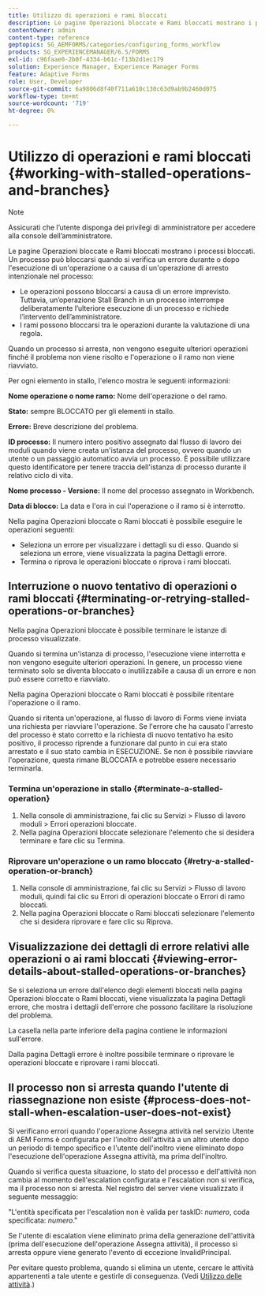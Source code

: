 ```yaml
---
title: Utilizzo di operazioni e rami bloccati
description: Le pagine Operazioni bloccate e Rami bloccati mostrano i processi bloccati.
contentOwner: admin
content-type: reference
geptopics: SG_AEMFORMS/categories/configuring_forms_workflow
products: SG_EXPERIENCEMANAGER/6.5/FORMS
exl-id: c96faae0-2b0f-4334-b61c-f13b2d1ec179
solution: Experience Manager, Experience Manager Forms
feature: Adaptive Forms
role: User, Developer
source-git-commit: 6a9806d8f40f711a610c130c63d9ab9b2460d075
workflow-type: tm+mt
source-wordcount: '719'
ht-degree: 0%

---
```


# Utilizzo di operazioni e rami bloccati {#working-with-stalled-operations-and-branches}

>[!NOTE]
> 
> Assicurati che l’utente disponga dei privilegi di amministratore per accedere alla console dell’amministratore.

Le pagine Operazioni bloccate e Rami bloccati mostrano i processi bloccati. Un processo può bloccarsi quando si verifica un errore durante o dopo l&#39;esecuzione di un&#39;operazione o a causa di un&#39;operazione di arresto intenzionale nel processo:

* Le operazioni possono bloccarsi a causa di un errore imprevisto. Tuttavia, un’operazione Stall Branch in un processo interrompe deliberatamente l’ulteriore esecuzione di un processo e richiede l’intervento dell’amministratore.
* I rami possono bloccarsi tra le operazioni durante la valutazione di una regola.

Quando un processo si arresta, non vengono eseguite ulteriori operazioni finché il problema non viene risolto e l&#39;operazione o il ramo non viene riavviato.

Per ogni elemento in stallo, l&#39;elenco mostra le seguenti informazioni:

**Nome operazione o nome ramo:** Nome dell&#39;operazione o del ramo.

**Stato:** sempre BLOCCATO per gli elementi in stallo.

**Errore:** Breve descrizione del problema.

**ID processo:** Il numero intero positivo assegnato dal flusso di lavoro dei moduli quando viene creata un&#39;istanza del processo, ovvero quando un utente o un passaggio automatico avvia un processo. È possibile utilizzare questo identificatore per tenere traccia dell&#39;istanza di processo durante il relativo ciclo di vita.

**Nome processo - Versione:** Il nome del processo assegnato in Workbench.

**Data di blocco:** La data e l&#39;ora in cui l&#39;operazione o il ramo si è interrotto.

Nella pagina Operazioni bloccate o Rami bloccati è possibile eseguire le operazioni seguenti:

* Seleziona un errore per visualizzare i dettagli su di esso. Quando si seleziona un errore, viene visualizzata la pagina Dettagli errore.
* Termina o riprova le operazioni bloccate o riprova i rami bloccati.

## Interruzione o nuovo tentativo di operazioni o rami bloccati {#terminating-or-retrying-stalled-operations-or-branches}

Nella pagina Operazioni bloccate è possibile terminare le istanze di processo visualizzate.

Quando si termina un&#39;istanza di processo, l&#39;esecuzione viene interrotta e non vengono eseguite ulteriori operazioni. In genere, un processo viene terminato solo se diventa bloccato o inutilizzabile a causa di un errore e non può essere corretto e riavviato.

Nella pagina Operazioni bloccate o Rami bloccati è possibile ritentare l&#39;operazione o il ramo.

Quando si ritenta un&#39;operazione, al flusso di lavoro di Forms viene inviata una richiesta per riavviare l&#39;operazione. Se l&#39;errore che ha causato l&#39;arresto del processo è stato corretto e la richiesta di nuovo tentativo ha esito positivo, il processo riprende a funzionare dal punto in cui era stato arrestato e il suo stato cambia in ESECUZIONE. Se non è possibile riavviare l&#39;operazione, questa rimane BLOCCATA e potrebbe essere necessario terminarla.

### Termina un&#39;operazione in stallo {#terminate-a-stalled-operation}

1. Nella console di amministrazione, fai clic su Servizi > Flusso di lavoro moduli > Errori operazioni bloccate.
1. Nella pagina Operazioni bloccate selezionare l&#39;elemento che si desidera terminare e fare clic su Termina.

### Riprovare un&#39;operazione o un ramo bloccato {#retry-a-stalled-operation-or-branch}

1. Nella console di amministrazione, fai clic su Servizi > Flusso di lavoro moduli, quindi fai clic su Errori di operazioni bloccate o Errori di ramo bloccati.
1. Nella pagina Operazioni bloccate o Rami bloccati selezionare l&#39;elemento che si desidera riprovare e fare clic su Riprova.

## Visualizzazione dei dettagli di errore relativi alle operazioni o ai rami bloccati {#viewing-error-details-about-stalled-operations-or-branches}

Se si seleziona un errore dall&#39;elenco degli elementi bloccati nella pagina Operazioni bloccate o Rami bloccati, viene visualizzata la pagina Dettagli errore, che mostra i dettagli dell&#39;errore che possono facilitare la risoluzione del problema.

La casella nella parte inferiore della pagina contiene le informazioni sull&#39;errore.

Dalla pagina Dettagli errore è inoltre possibile terminare o riprovare le operazioni bloccate e riprovare i rami bloccati.

## Il processo non si arresta quando l&#39;utente di riassegnazione non esiste {#process-does-not-stall-when-escalation-user-does-not-exist}

Si verificano errori quando l&#39;operazione Assegna attività nel servizio Utente di AEM Forms è configurata per l&#39;inoltro dell&#39;attività a un altro utente dopo un periodo di tempo specifico e l&#39;utente dell&#39;inoltro viene eliminato dopo l&#39;esecuzione dell&#39;operazione Assegna attività, ma prima dell&#39;inoltro.

Quando si verifica questa situazione, lo stato del processo e dell&#39;attività non cambia al momento dell&#39;escalation configurata e l&#39;escalation non si verifica, ma il processo non si arresta. Nel registro del server viene visualizzato il seguente messaggio:

&quot;L&#39;entità specificata per l&#39;escalation non è valida per taskID: *numero*, coda specificata: *numero*.&quot;

Se l&#39;utente di escalation viene eliminato prima della generazione dell&#39;attività (prima dell&#39;esecuzione dell&#39;operazione Assegna attività), il processo si arresta oppure viene generato l&#39;evento di eccezione InvalidPrincipal.

Per evitare questo problema, quando si elimina un utente, cercare le attività appartenenti a tale utente e gestirle di conseguenza. (Vedi [Utilizzo delle attività](/help/forms/using/admin-help/tasks.md#working-with-tasks).)
